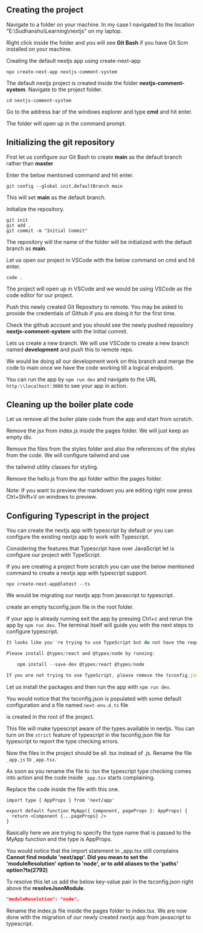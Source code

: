 ## Creating the project

Navigate to a folder on your machine. In my case I navigated to the location "E:\Sudhanshu\Learning\nextjs" on my laptop.  

Right click inside the folder and you will see **Git Bash** if you have Git Scm installed on your machine.  

Creating the default nextjs app using create-next-app  

```
npx create-next-app nextjs-comment-system
```

The default nextjs project is created inside the folder **nextjs-comment-system**. Navigate to the project folder.
```
cd nextjs-comment-system
```

Go to the address bar of the windows explorer and type **cmd** and hit enter.  

The folder will open up in the command prompt.  

## Initializing the git repository

First let us configure our Git Bash to create **main** as the default branch rather than **master**

Enter the below mentioned command and hit enter.  
```
git config --global init.defaultBranch main
```
This will set **main** as the default branch.  

Initialize the repository.  
```
git init
git add .
git commit -m "Initial Commit"
```

The repository will the name of the folder will be initialized with the default branch as **main**.  

Let us open our project in VSCode with the below command on cmd and hit enter.  
```
code .
```

The project will open up in VSCode and we would be using VSCode as the code editor for our project.  

Push this newly created Git Repository to remote. You may be asked to provide the credentials of Github if you are doing it for the first time.  

Check the github account and you should see the newly pushed repository **nextjs-comment-system** with the Initial commit.  

Lets us create a new branch. We will use VSCode to create a new branch named **development** and push this to remote repo.  

We would be doing all our development work on this branch and merge the code to main once we have the code working till a logical
endpoint.  

You can run the app by ``npm run dev`` and navigate to the URL ``http:\\localhost:3000`` to see your app in action.  

## Cleaning up the boiler plate code

Let us remove all the boiler plate code from the app and start from scratch.  

Remove the jsx from index.js inside the pages folder. We will just keep an empty div.  

Remove the files from the styles folder and also the references of the styles from the code. We will configure tailwind and use 

the tailwind utility classes for styling.  

Remove the hello.js from the api folder within the pages folder.  

Note: If you want to preview the markdown you are editing right now press Ctrl+Shift+V on windows to preview.  

## Configuring Typescript in the project

You can create the nextjs app with typescript by default or you can configure the existing nextjs app to work with Typescript.  

Considering the features that Typescript have over JavaScript let is configure our project with TypeScript.  

If you are creating a project from scratch you can use the below mentioned command to create a nextjs app with typescript support.  
```
npx create-next-app@latest --ts
```

We would be migrating our nextjs app from javascript to typescript.  

create an empty tsconfig.json file in the root folder.  

If your app is already running exit the app by pressing Ctrl+c and rerun the app by ``npm run dev``. The terminal itself will guide you with the next steps to configure typescript.  

```js
It looks like you''re trying to use TypeScript but do not have the required package(s) installed.

Please install @types/react and @types/node by running:

    npm install --save-dev @types/react @types/node

If you are not trying to use TypeScript, please remove the tsconfig.json file from your package root (and any TypeScript files in your pages directory).       
```

Let us install the packages and then run the app with ``npm run dev``.  

You would notice that the tsconfig.json is populated with some default configuration and a file named ``next-env.d.ts`` file

is created in the root of the project.  

This file will make typescript aware of the types available in nextjs. You can turn on the ``strict`` feature of typescript in
the tsconfig.json file for typescript to report the type checking errors.  

Now the files in the project should be all .tsx instead of .js. Rename the file ``_app.js`` to ``_app.tsx``.  

As soon as you rename the file to .tsx the typescript type checking comes into action and the code inside ``_app.tsx`` starts
complaining.  

Replace the code inside the file with this one.  
```tsx
import type { AppProps } from 'next/app'

export default function MyApp({ Component, pageProps }: AppProps) {
  return <Component {...pageProps} />
}
```

Basically here we are trying to specify the type name that is passed to the MyApp function and the type is AppProps.  

You would notice that the import statement in _app.tsx still complains **Cannot find module 'next/app'. Did you mean to set the 'moduleResolution' option to 'node', or to add aliases to the 'paths' option?ts(2792)**  

To resolve this let us add the below key-value pair in the tsconfig.json right above the **resolveJsonModule**.  

```json
"moduleResolution": "node",
```

Rename the index.js file inside the pages folder to index.tsx. We are now done with the migration of our newly created nextjs
app from javascript to typescript.  










